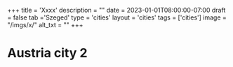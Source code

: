 +++
title = 'Xxxx'
description = ""
date = 2023-01-01T08:00:00-07:00
draft = false
tab ='Szeged'
type = 'cities'
layout = 'cities'
tags = ['cities']
image = "/imgs/x/"
alt_txt = ""
+++
# Austria city 2
